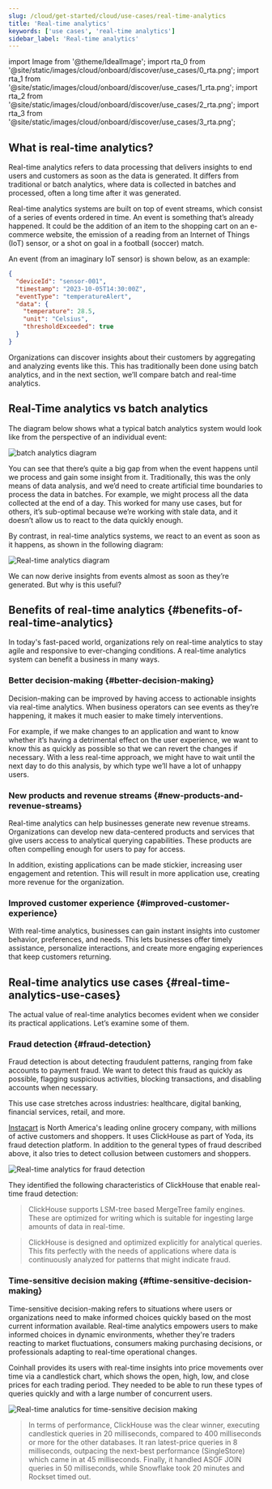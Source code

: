 ```yaml
---
slug: /cloud/get-started/cloud/use-cases/real-time-analytics
title: 'Real-time analytics'
keywords: ['use cases', 'real-time analytics']
sidebar_label: 'Real-time analytics'
---
```


import Image from '@theme/IdealImage';
import rta_0 from '@site/static/images/cloud/onboard/discover/use_cases/0_rta.png';
import rta_1 from '@site/static/images/cloud/onboard/discover/use_cases/1_rta.png';
import rta_2 from '@site/static/images/cloud/onboard/discover/use_cases/2_rta.png';
import rta_3 from '@site/static/images/cloud/onboard/discover/use_cases/3_rta.png';

## What is real-time analytics?

Real-time analytics refers to data processing that delivers insights to end users
and customers as soon as the data is generated. It differs from traditional or 
batch analytics, where data is collected in batches and processed, often a long 
time after it was generated.

Real-time analytics systems are built on top of event streams, which consist of 
a series of events ordered in time. An event is something that’s already happened.
It could be the addition of an item to the shopping cart on an e-commerce website,
the emission of a reading from an Internet of Things (IoT) sensor, or a shot on 
goal in a football (soccer) match.

An event (from an imaginary IoT sensor) is shown below, as an example:

```json
{
  "deviceId": "sensor-001",
  "timestamp": "2023-10-05T14:30:00Z",
  "eventType": "temperatureAlert",
  "data": {
    "temperature": 28.5,
    "unit": "Celsius",
    "thresholdExceeded": true
  }
}
```

Organizations can discover insights about their customers by aggregating and 
analyzing events like this. This has traditionally been done using batch analytics,
and in the next section, we’ll compare batch and real-time analytics.

## Real-Time analytics vs batch analytics

The diagram below shows what a typical batch analytics system would look like 
from the perspective of an individual event:

<Image img={rta_0} size="md" border alt="batch analytics diagram" />

You can see that there’s quite a big gap from when the event happens until we 
process and gain some insight from it. Traditionally, this was the only means of
data analysis, and we’d need to create artificial time boundaries to process 
the data in batches. For example, we might process all the data collected at the
end of a day. This worked for many use cases, but for others, it’s sub-optimal 
because we’re working with stale data, and it doesn’t allow us to react to the 
data quickly enough.

By contrast, in real-time analytics systems, we react to an event as soon as it 
happens, as shown in the following diagram:

<Image img={rta_1} size="md" border alt="Real-time analytics diagram" />

We can now derive insights from events almost as soon as they’re generated. But 
why is this useful?

## Benefits of real-time analytics {#benefits-of-real-time-analytics}

In today's fast-paced world, organizations rely on real-time analytics to stay 
agile and responsive to ever-changing conditions. A real-time analytics system 
can benefit a business in many ways.

### Better decision-making {#better-decision-making}

Decision-making can be improved by having access to actionable insights via 
real-time analytics. When business operators can see events as they’re happening,
it makes it much easier to make timely interventions.

For example, if we make changes to an application and want to know whether it’s
having a detrimental effect on the user experience, we want to know this as 
quickly as possible so that we can revert the changes if necessary. With a less
real-time approach, we might have to wait until the next day to do this 
analysis, by which type we’ll have a lot of unhappy users.

### New products and revenue streams {#new-products-and-revenue-streams}

Real-time analytics can help businesses generate new revenue streams. Organizations
can develop new data-centered products and services that give users access to 
analytical querying capabilities. These products are often compelling enough for 
users to pay for access.

In addition, existing applications can be made stickier, increasing user 
engagement and retention. This will result in more application use, creating more
revenue for the organization.

### Improved customer experience {#improved-customer-experience}

With real-time analytics, businesses can gain instant insights into customer 
behavior, preferences, and needs. This lets businesses offer timely assistance, 
personalize interactions, and create more engaging experiences that keep 
customers returning.

## Real-time analytics use cases {#real-time-analytics-use-cases}

The actual value of real-time analytics becomes evident when we consider its 
practical applications. Let’s examine some of them.

### Fraud detection {#fraud-detection}

Fraud detection is about detecting fraudulent patterns, ranging from fake accounts
to payment fraud. We want to detect this fraud as quickly as possible, flagging 
suspicious activities, blocking transactions, and disabling accounts when necessary.

This use case stretches across industries: healthcare, digital banking, financial
services, retail, and more.

[Instacart](https://www.instacart.com/) is North America's leading online grocery
company, with millions of active customers and shoppers. It uses ClickHouse as 
part of Yoda, its fraud detection platform. In addition to the general types of 
fraud described above, it also tries to detect collusion between customers and 
shoppers.

<Image img={rta_2} size="md" border alt="Real-time analytics for fraud detection" />

They identified the following characteristics of ClickHouse that enable real-time
fraud detection:

> ClickHouse supports LSM-tree based MergeTree family engines. 
> These are optimized for writing which is suitable for ingesting large amounts 
> of data in real-time.

> ClickHouse is designed and optimized explicitly for analytical queries. This 
> fits perfectly with the needs of applications where data is continuously 
> analyzed for patterns that might indicate fraud.

### Time-sensitive decision making {#ftime-sensitive-decision-making}

Time-sensitive decision-making refers to situations where users or organizations 
need to make informed choices quickly based on the most current information 
available. Real-time analytics empowers users to make informed choices in 
dynamic environments, whether they're traders reacting to market fluctuations, 
consumers making purchasing decisions, or professionals adapting to real-time 
operational changes.

Coinhall provides its users with real-time insights into price movements over 
time via a candlestick chart, which shows the open, high, low, and close prices 
for each trading period. They needed to be able to run these types of queries 
quickly and with a large number of concurrent users.

<Image img={rta_3} size="md" border alt="Real-time analutics for time-sensitive decision making" />

> In terms of performance, ClickHouse was the clear winner, executing candlestick queries in 20 milliseconds, compared 
> to 400 milliseconds or more for the other databases. It ran latest-price queries in 8 milliseconds, outpacing the 
> next-best performance (SingleStore) which came in at 45 milliseconds. Finally, it handled ASOF JOIN queries in 
> 50 milliseconds, while Snowflake took 20 minutes and Rockset timed out.












